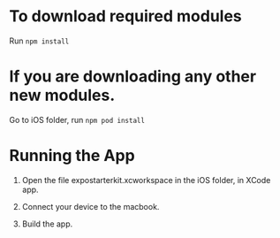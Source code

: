 # To download required modules

Run `npm install`

# If you are downloading any other new modules.

Go to iOS folder, run `npm pod install`

# Running the App

1. Open the file expostarterkit.xcworkspace in the iOS folder, in XCode app.

2. Connect your device to the macbook.

3. Build the app.
